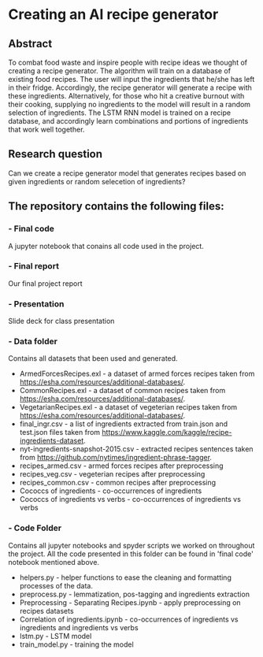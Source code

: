 # Creating an AI recipe generator

## Abstract
To combat food waste and inspire people with recipe ideas we thought of creating a recipe generator. The algorithm will train on a database of existing food recipes. The user will input the ingredients that he/she has left in their fridge. Accordingly, the recipe generator will generate a recipe with these ingredients. Alternatively, for those who hit a creative burnout with their cooking, supplying no ingredients to the model will result in a random selection of ingredients. The LSTM RNN model is trained on a recipe database, and accordingly learn combinations and portions of ingredients that work well together. 

 
## Research question
Can we create a recipe generator model that generates recipes based on given ingredients or random selecetion of ingredients?

## The repository contains the following files:

### - Final code 
A jupyter notebook that conains all code used in the project. 

### - Final report
Our final project report 

### - Presentation
Slide deck for class presentation

### - Data folder
Contains all datasets that been used and generated.
- ArmedForcesRecipes.exl - a dataset of armed forces recipes taken from https://esha.com/resources/additional-databases/.
- CommonRecipes.exl - a dataset of common recipes taken from https://esha.com/resources/additional-databases/.
- VegetarianRecipes.exl - a dataset of vegeterian recipes taken from https://esha.com/resources/additional-databases/.
- final_ingr.csv - a list of ingredients extracted from train.json and test.json files taken from https://www.kaggle.com/kaggle/recipe-ingredients-dataset.
- nyt-ingredients-snapshot-2015.csv - extracted recipes sentences taken from https://github.com/nytimes/ingredient-phrase-tagger.
- recipes_armed.csv - armed forces recipes after preprocessing
- recipes_veg.csv - vegeterian recipes after preprocessing
- recipes_common.csv - common recipes after preprocessing
- Cococcs of ingredients - co-occurrences of ingredients 
- Cococcs of ingredients vs verbs - co-occurrences of ingredients vs verbs

### - Code Folder
Contains all jupyter notebooks and spyder scripts we worked on throughout the project. All the code presented in this folder can be found in 'final code' notebook mentioned above.
- helpers.py - helper functions to ease the cleaning and formatting processes of the data.
- preprocess.py - lemmatization, pos-tagging and ingredients extraction 
- Preprocessing - Separating Recipes.ipynb - apply preprocessing on recipes datasets
- Correlation of ingredients.ipynb - co-occurrences of ingredients vs ingredients and ingredients vs verbs
- lstm.py - LSTM model 
- train_model.py - training the model
